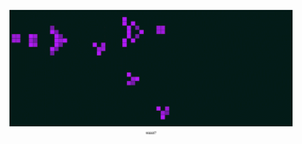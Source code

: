 
<p align="center" style="display:flex; flex-direction:column;">
  <img src="https://github.com/violet360/violet360/blob/main/conwey.gif">
    <a style="text-decoration: none;" href = "https://en.wikipedia.org/wiki/Conway%27s_Game_of_Life"><sub><sup><sub><sup><sub>waaat?</sub></sup></sub></sup>    </sub></a>
</p>
